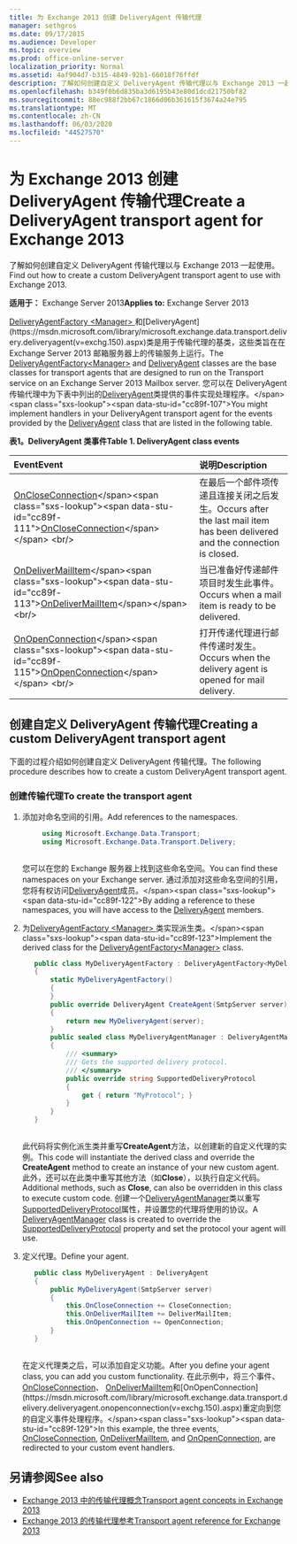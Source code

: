 ```yaml
---
title: 为 Exchange 2013 创建 DeliveryAgent 传输代理
manager: sethgros
ms.date: 09/17/2015
ms.audience: Developer
ms.topic: overview
ms.prod: office-online-server
localization_priority: Normal
ms.assetid: 4af904d7-b315-4849-92b1-66018f76ffdf
description: 了解如何创建自定义 DeliveryAgent 传输代理以与 Exchange 2013 一起使用。
ms.openlocfilehash: b349f0b6d835ba3d6195b43e80d1dcd21750bf82
ms.sourcegitcommit: 88ec988f2bb67c1866d06b361615f3674a24e795
ms.translationtype: MT
ms.contentlocale: zh-CN
ms.lasthandoff: 06/03/2020
ms.locfileid: "44527570"
---
```

# <a name="create-a-deliveryagent-transport-agent-for-exchange-2013"></a><span data-ttu-id="cc89f-103">为 Exchange 2013 创建 DeliveryAgent 传输代理</span><span class="sxs-lookup"><span data-stu-id="cc89f-103">Create a DeliveryAgent transport agent for Exchange 2013</span></span>

<span data-ttu-id="cc89f-104">了解如何创建自定义 DeliveryAgent 传输代理以与 Exchange 2013 一起使用。</span><span class="sxs-lookup"><span data-stu-id="cc89f-104">Find out how to create a custom DeliveryAgent transport agent to use with Exchange 2013.</span></span>
  
<span data-ttu-id="cc89f-105">**适用于：** Exchange Server 2013</span><span class="sxs-lookup"><span data-stu-id="cc89f-105">**Applies to:** Exchange Server 2013</span></span>
  
<span data-ttu-id="cc89f-106">[DeliveryAgentFactory \<Manager\> ](https://msdn.microsoft.com/library/dd877550(v=exchg.150).aspx)和[DeliveryAgent](https://msdn.microsoft.com/library/microsoft.exchange.data.transport.delivery.deliveryagent(v=exchg.150).aspx)类是用于传输代理的基类，这些类旨在在 Exchange Server 2013 邮箱服务器上的传输服务上运行。</span><span class="sxs-lookup"><span data-stu-id="cc89f-106">The [DeliveryAgentFactory\<Manager\>](https://msdn.microsoft.com/library/dd877550(v=exchg.150).aspx) and [DeliveryAgent](https://msdn.microsoft.com/library/microsoft.exchange.data.transport.delivery.deliveryagent(v=exchg.150).aspx) classes are the base classes for transport agents that are designed to run on the Transport service on an Exchange Server 2013 Mailbox server.</span></span> <span data-ttu-id="cc89f-107">您可以在 DeliveryAgent 传输代理中为下表中列出的[DeliveryAgent](https://msdn.microsoft.com/library/microsoft.exchange.data.transport.delivery.deliveryagent(v=exchg.150).aspx)类提供的事件实现处理程序。</span><span class="sxs-lookup"><span data-stu-id="cc89f-107">You might implement handlers in your DeliveryAgent transport agent for the events provided by the [DeliveryAgent](https://msdn.microsoft.com/library/microsoft.exchange.data.transport.delivery.deliveryagent(v=exchg.150).aspx) class that are listed in the following table.</span></span> 
  
<span data-ttu-id="cc89f-108">**表1。DeliveryAgent 类事件**</span><span class="sxs-lookup"><span data-stu-id="cc89f-108">**Table 1. DeliveryAgent class events**</span></span>

|<span data-ttu-id="cc89f-109">**Event**</span><span class="sxs-lookup"><span data-stu-id="cc89f-109">**Event**</span></span>|<span data-ttu-id="cc89f-110">**说明**</span><span class="sxs-lookup"><span data-stu-id="cc89f-110">**Description**</span></span>|
|:-----|:-----|
|<span data-ttu-id="cc89f-111">[OnCloseConnection](https://msdn.microsoft.com/library/microsoft.exchange.data.transport.delivery.deliveryagent.oncloseconnection(v=exchg.150).aspx)</span><span class="sxs-lookup"><span data-stu-id="cc89f-111">[OnCloseConnection](https://msdn.microsoft.com/library/microsoft.exchange.data.transport.delivery.deliveryagent.oncloseconnection(v=exchg.150).aspx)</span></span> <br/> |<span data-ttu-id="cc89f-112">在最后一个邮件项传递且连接关闭之后发生。</span><span class="sxs-lookup"><span data-stu-id="cc89f-112">Occurs after the last mail item has been delivered and the connection is closed.</span></span>  <br/> |
|<span data-ttu-id="cc89f-113">[OnDeliverMailItem](https://msdn.microsoft.com/library/microsoft.exchange.data.transport.delivery.deliveryagent.ondelivermailitem(v=exchg.150).aspx)</span><span class="sxs-lookup"><span data-stu-id="cc89f-113">[OnDeliverMailItem](https://msdn.microsoft.com/library/microsoft.exchange.data.transport.delivery.deliveryagent.ondelivermailitem(v=exchg.150).aspx)</span></span> <br/> |<span data-ttu-id="cc89f-114">当已准备好传递邮件项目时发生此事件。</span><span class="sxs-lookup"><span data-stu-id="cc89f-114">Occurs when a mail item is ready to be delivered.</span></span>  <br/> |
|<span data-ttu-id="cc89f-115">[OnOpenConnection](https://msdn.microsoft.com/library/microsoft.exchange.data.transport.delivery.deliveryagent.onopenconnection(v=exchg.150).aspx)</span><span class="sxs-lookup"><span data-stu-id="cc89f-115">[OnOpenConnection](https://msdn.microsoft.com/library/microsoft.exchange.data.transport.delivery.deliveryagent.onopenconnection(v=exchg.150).aspx)</span></span> <br/> |<span data-ttu-id="cc89f-116">打开传递代理进行邮件传递时发生。</span><span class="sxs-lookup"><span data-stu-id="cc89f-116">Occurs when the delivery agent is opened for mail delivery.</span></span>  <br/> |
   
## <a name="creating-a-custom-deliveryagent-transport-agent"></a><span data-ttu-id="cc89f-117">创建自定义 DeliveryAgent 传输代理</span><span class="sxs-lookup"><span data-stu-id="cc89f-117">Creating a custom DeliveryAgent transport agent</span></span>

<span data-ttu-id="cc89f-118">下面的过程介绍如何创建自定义 DeliveryAgent 传输代理。</span><span class="sxs-lookup"><span data-stu-id="cc89f-118">The following procedure describes how to create a custom DeliveryAgent transport agent.</span></span> 
  
### <a name="to-create-the-transport-agent"></a><span data-ttu-id="cc89f-119">创建传输代理</span><span class="sxs-lookup"><span data-stu-id="cc89f-119">To create the transport agent</span></span>

1. <span data-ttu-id="cc89f-120">添加对命名空间的引用。</span><span class="sxs-lookup"><span data-stu-id="cc89f-120">Add references to the namespaces.</span></span>
    
   ```cs
        using Microsoft.Exchange.Data.Transport;
        using Microsoft.Exchange.Data.Transport.Delivery;
    
   ```

   <span data-ttu-id="cc89f-121">您可以在您的 Exchange 服务器上找到这些命名空间。</span><span class="sxs-lookup"><span data-stu-id="cc89f-121">You can find these namespaces on your Exchange server.</span></span> <span data-ttu-id="cc89f-122">通过添加对这些命名空间的引用，您将有权访问[DeliveryAgent](https://msdn.microsoft.com/library/microsoft.exchange.data.transport.delivery.deliveryagent(v=exchg.150).aspx)成员。</span><span class="sxs-lookup"><span data-stu-id="cc89f-122">By adding a reference to these namespaces, you will have access to the [DeliveryAgent](https://msdn.microsoft.com/library/microsoft.exchange.data.transport.delivery.deliveryagent(v=exchg.150).aspx) members.</span></span> 
    
2. <span data-ttu-id="cc89f-123">为[DeliveryAgentFactory \<Manager\> ](https://msdn.microsoft.com/library/dd877550(v=exchg.150).aspx)类实现派生类。</span><span class="sxs-lookup"><span data-stu-id="cc89f-123">Implement the derived class for the [DeliveryAgentFactory\<Manager\>](https://msdn.microsoft.com/library/dd877550(v=exchg.150).aspx) class.</span></span> 
    
   ```cs
      public class MyDeliveryAgentFactory : DeliveryAgentFactory<MyDeliveryAgentFactory.MyDeliveryAgentManager>
      {
          static MyDeliveryAgentFactory()
          {
          }
          public override DeliveryAgent CreateAgent(SmtpServer server)
          {
              return new MyDeliveryAgent(server);
          }
          public sealed class MyDeliveryAgentManager : DeliveryAgentManager
          {
              /// <summary>
              /// Gets the supported delivery protocol.
              /// </summary>
              public override string SupportedDeliveryProtocol
              {
                  get { return "MyProtocol"; }
              }
          }
      }
  
   ```

   <span data-ttu-id="cc89f-124">此代码将实例化派生类并重写**CreateAgent**方法，以创建新的自定义代理的实例。</span><span class="sxs-lookup"><span data-stu-id="cc89f-124">This code will instantiate the derived class and override the **CreateAgent** method to create an instance of your new custom agent.</span></span> <span data-ttu-id="cc89f-125">此外，还可以在此类中重写其他方法（如**Close**），以执行自定义代码。</span><span class="sxs-lookup"><span data-stu-id="cc89f-125">Additional methods, such as **Close**, can also be overridden in this class to execute custom code.</span></span> <span data-ttu-id="cc89f-126">创建一个[DeliveryAgentManager](https://msdn.microsoft.com/library/Microsoft.Exchange.Data.Transport.Delivery.DeliveryAgentManager.aspx)类以重写[SupportedDeliveryProtocol](https://msdn.microsoft.com/library/Microsoft.Exchange.Data.Transport.Delivery.DeliveryAgentManager.SupportedDeliveryProtocol.aspx)属性，并设置您的代理将使用的协议。</span><span class="sxs-lookup"><span data-stu-id="cc89f-126">A [DeliveryAgentManager](https://msdn.microsoft.com/library/Microsoft.Exchange.Data.Transport.Delivery.DeliveryAgentManager.aspx) class is created to override the [SupportedDeliveryProtocol](https://msdn.microsoft.com/library/Microsoft.Exchange.Data.Transport.Delivery.DeliveryAgentManager.SupportedDeliveryProtocol.aspx) property and set the protocol your agent will use.</span></span> 
    
3. <span data-ttu-id="cc89f-127">定义代理。</span><span class="sxs-lookup"><span data-stu-id="cc89f-127">Define your agent.</span></span>
    
   ```cs
      public class MyDeliveryAgent : DeliveryAgent
      {
          public MyDeliveryAgent(SmtpServer server)
          {
              this.OnCloseConnection += CloseConnection;
              this.OnDeliverMailItem += DeliverMailItem;
              this.OnOpenConnection += OpenConnection;
          }
      }
  
   ```

   <span data-ttu-id="cc89f-128">在定义代理类之后，可以添加自定义功能。</span><span class="sxs-lookup"><span data-stu-id="cc89f-128">After you define your agent class, you can add you custom functionality.</span></span> <span data-ttu-id="cc89f-129">在此示例中，将三个事件、 [OnCloseConnection](https://msdn.microsoft.com/library/microsoft.exchange.data.transport.delivery.deliveryagent.oncloseconnection(v=exchg.150).aspx)、 [OnDeliverMailItem](https://msdn.microsoft.com/library/microsoft.exchange.data.transport.delivery.deliveryagent.ondelivermailitem(v=exchg.150).aspx)和[OnOpenConnection](https://msdn.microsoft.com/library/microsoft.exchange.data.transport.delivery.deliveryagent.onopenconnection(v=exchg.150).aspx)重定向到您的自定义事件处理程序。</span><span class="sxs-lookup"><span data-stu-id="cc89f-129">In this example, the three events, [OnCloseConnection](https://msdn.microsoft.com/library/microsoft.exchange.data.transport.delivery.deliveryagent.oncloseconnection(v=exchg.150).aspx), [OnDeliverMailItem](https://msdn.microsoft.com/library/microsoft.exchange.data.transport.delivery.deliveryagent.ondelivermailitem(v=exchg.150).aspx), and [OnOpenConnection](https://msdn.microsoft.com/library/microsoft.exchange.data.transport.delivery.deliveryagent.onopenconnection(v=exchg.150).aspx), are redirected to your custom event handlers.</span></span> 
    
## <a name="see-also"></a><span data-ttu-id="cc89f-130">另请参阅</span><span class="sxs-lookup"><span data-stu-id="cc89f-130">See also</span></span>

- [<span data-ttu-id="cc89f-131">Exchange 2013 中的传输代理概念</span><span class="sxs-lookup"><span data-stu-id="cc89f-131">Transport agent concepts in Exchange 2013</span></span>](transport-agent-concepts-in-exchange-2013.md)
- [<span data-ttu-id="cc89f-132">Exchange 2013 的传输代理参考</span><span class="sxs-lookup"><span data-stu-id="cc89f-132">Transport agent reference for Exchange 2013</span></span>](transport-agent-reference-for-exchange-2013.md)          

 